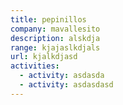 ```yaml
---
title: pepinillos
company: mavallesito
description: alskdja
range: kjajaslkdjals
url: kjalkdjasd
activities:
  - activity: asdasda
  - activity: asdasdasd
---
```

